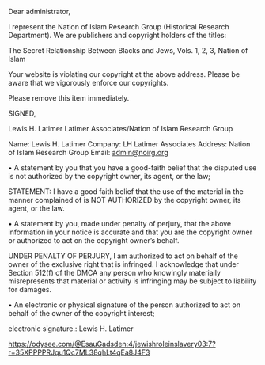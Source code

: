 Dear administrator,

I represent the Nation of Islam Research Group (Historical Research Department). We are publishers and copyright holders of the titles:

The Secret Relationship Between Blacks and Jews, Vols. 1, 2, 3, Nation of Islam

Your website is violating our copyright at the above address. Please be aware that we vigorously enforce our copyrights.

Please remove this item immediately.

SIGNED,

Lewis H. Latimer
Latimer Associates/Nation of Islam Research Group

Name: Lewis H. Latimer
Company: LH Latimer Associates
Address: Nation of Islam Research Group
<personal information reducted>
Email: admin@noirg.org

• A statement by you that you have a good-faith belief that the disputed use is not authorized by the copyright owner, its agent, or the law;

STATEMENT: I have a good faith belief that the use of the material in the manner complained of is NOT AUTHORIZED by the copyright owner, its agent, or the law.

• A statement by you, made under penalty of perjury, that the above information in your notice is accurate and that you are the copyright owner or authorized to act on the copyright owner’s behalf.

UNDER PENALTY OF PERJURY, I am authorized to act on behalf of the owner of the exclusive right that is infringed. I acknowledge that under Section 512(f) of the DMCA any person who knowingly materially misrepresents that material or activity is infringing may be subject to liability for damages.

• An electronic or physical signature of the person authorized to act on behalf of the owner of the copyright interest;

electronic signature.: Lewis H. Latimer 

https://odysee.com/@EsauGadsden:4/jewishroleinslavery03:7?r=35XPPPPRJqu1Qc7ML38qhLt4qEa8J4F3

